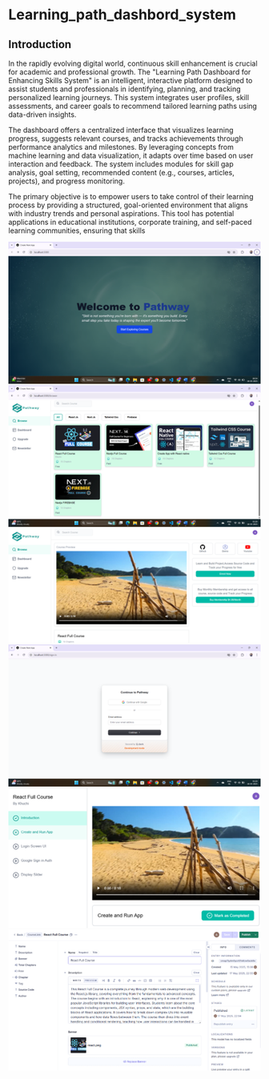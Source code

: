 # Learning_path_dashbord_system
## Introduction
In the rapidly evolving digital world, continuous skill enhancement is crucial for academic and professional 
growth. The "Learning Path Dashboard for Enhancing Skills System" is an intelligent, interactive platform 
designed to assist students and professionals in identifying, planning, and tracking personalized learning 
journeys. This system integrates user profiles, skill assessments, and career goals to recommend tailored 
learning paths using data-driven insights. 
 
The dashboard offers a centralized interface that visualizes learning progress, suggests relevant courses, and 
tracks achievements through performance analytics and milestones. By leveraging concepts from machine 
learning and data visualization, it adapts over time based on user interaction and feedback. The system 
includes modules for skill gap analysis, goal setting, recommended content (e.g., courses, articles, projects), 
and progress monitoring. 
 
The primary objective is to empower users to take control of their learning process by providing a structured, 
goal-oriented environment that aligns with industry trends and personal aspirations. This tool has potential 
applications in educational institutions, corporate training, and self-paced learning communities, ensuring that 
skills


![image alt](https://github.com/Akashprajapati010/Learning_path_dashbord_system/blob/3c60b88d5051639c7441ba14ff2fb83fc5e0e590/public/image/Screenshot%202025-05-18%20005413.png)
![image alt](https://github.com/Akashprajapati010/Learning_path_dashbord_system/blob/3c60b88d5051639c7441ba14ff2fb83fc5e0e590/public/image/Screenshot%202025-05-18%20012851.png)
![image alt](https://github.com/Akashprajapati010/Learning_path_dashbord_system/blob/3c60b88d5051639c7441ba14ff2fb83fc5e0e590/public/image/Screenshot%202025-05-18%20021007.png)
![image alt](https://github.com/Akashprajapati010/Learning_path_dashbord_system/blob/3c60b88d5051639c7441ba14ff2fb83fc5e0e590/public/image/Screenshot%202025-05-18%20012907.png)
![image alt](https://github.com/Akashprajapati010/Learning_path_dashbord_system/blob/3c60b88d5051639c7441ba14ff2fb83fc5e0e590/public/image/Screenshot%202025-05-18%20013457.png)
![image alt](https://github.com/Akashprajapati010/Learning_path_dashbord_system/blob/3c60b88d5051639c7441ba14ff2fb83fc5e0e590/public/image/Screenshot%202025-05-18%20013726.png)

